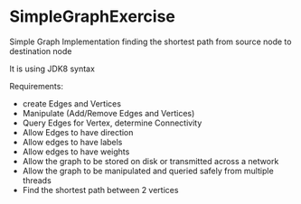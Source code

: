 # SimpleGraphExercise
Simple Graph Implementation finding the shortest path from source node to destination node

It is using JDK8 syntax

Requirements:
- create Edges and Vertices
- Manipulate (Add/Remove Edges and Vertices)
- Query Edges for Vertex, determine Connectivity
- Allow Edges to have direction
- Allow edges to have labels
- Allow edges to have weights
- Allow the graph to be stored on disk or transmitted across a network
- Allow the graph to be manipulated and queried safely from multiple threads
- Find the shortest path between 2 vertices

